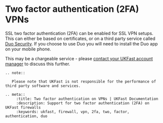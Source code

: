 # Two factor authentication (2FA) VPNs

SSL two factor authentication (2FA) can be enabled for SSL VPN setups. This can either be based on certificates, or on a third party service called [Duo Security](https://duo.com/). If you choose to use Duo you will need to install the Duo app on your mobile phone.

This may be a chargeable service - please [contact your UKFast account manager](https://my.ukfast.co.uk/account/your-account-manager.php) to discuss this further.

```eval_rst
.. note::

   Please note that UKFast is not responsible for the performance of third party software and services.

```


```eval_rst
.. meta::
     :title: Two factor authentication on VPNs | UKFast Documentation
     :description: Support for two factor authentication (2FA) on UKFast firewalls
     :keywords: ukfast, firewall, vpn, 2fa, two, factor, authentication, duo
```

